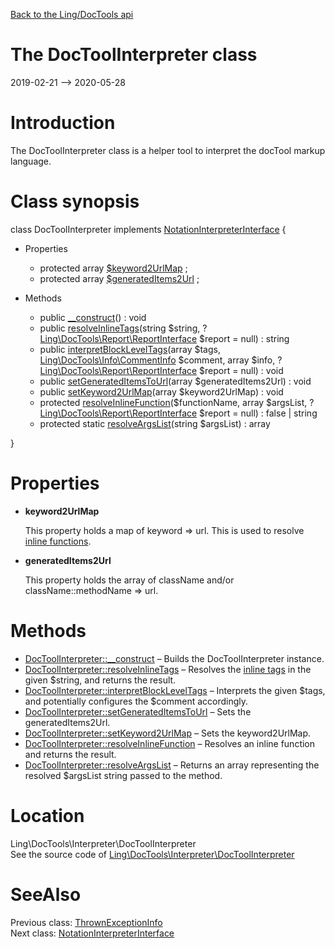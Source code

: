 [Back to the Ling/DocTools api](https://github.com/lingtalfi/DocTools/blob/master/doc/api/Ling/DocTools.md)



The DocToolInterpreter class
================
2019-02-21 --> 2020-05-28






Introduction
============

The DocToolInterpreter class is a helper tool to interpret the docTool markup language.



Class synopsis
==============


class <span class="pl-k">DocToolInterpreter</span> implements [NotationInterpreterInterface](https://github.com/lingtalfi/DocTools/blob/master/doc/api/Ling/DocTools/Interpreter/NotationInterpreterInterface.md) {

- Properties
    - protected array [$keyword2UrlMap](#property-keyword2UrlMap) ;
    - protected array [$generatedItems2Url](#property-generatedItems2Url) ;

- Methods
    - public [__construct](https://github.com/lingtalfi/DocTools/blob/master/doc/api/Ling/DocTools/Interpreter/DocToolInterpreter/__construct.md)() : void
    - public [resolveInlineTags](https://github.com/lingtalfi/DocTools/blob/master/doc/api/Ling/DocTools/Interpreter/DocToolInterpreter/resolveInlineTags.md)(string $string, ?[Ling\DocTools\Report\ReportInterface](https://github.com/lingtalfi/DocTools/blob/master/doc/api/Ling/DocTools/Report/ReportInterface.md) $report = null) : string
    - public [interpretBlockLevelTags](https://github.com/lingtalfi/DocTools/blob/master/doc/api/Ling/DocTools/Interpreter/DocToolInterpreter/interpretBlockLevelTags.md)(array $tags, [Ling\DocTools\Info\CommentInfo](https://github.com/lingtalfi/DocTools/blob/master/doc/api/Ling/DocTools/Info/CommentInfo.md) $comment, array $info, ?[Ling\DocTools\Report\ReportInterface](https://github.com/lingtalfi/DocTools/blob/master/doc/api/Ling/DocTools/Report/ReportInterface.md) $report = null) : void
    - public [setGeneratedItemsToUrl](https://github.com/lingtalfi/DocTools/blob/master/doc/api/Ling/DocTools/Interpreter/DocToolInterpreter/setGeneratedItemsToUrl.md)(array $generatedItems2Url) : void
    - public [setKeyword2UrlMap](https://github.com/lingtalfi/DocTools/blob/master/doc/api/Ling/DocTools/Interpreter/DocToolInterpreter/setKeyword2UrlMap.md)(array $keyword2UrlMap) : void
    - protected [resolveInlineFunction](https://github.com/lingtalfi/DocTools/blob/master/doc/api/Ling/DocTools/Interpreter/DocToolInterpreter/resolveInlineFunction.md)($functionName, array $argsList, ?[Ling\DocTools\Report\ReportInterface](https://github.com/lingtalfi/DocTools/blob/master/doc/api/Ling/DocTools/Report/ReportInterface.md) $report = null) : false | string
    - protected static [resolveArgsList](https://github.com/lingtalfi/DocTools/blob/master/doc/api/Ling/DocTools/Interpreter/DocToolInterpreter/resolveArgsList.md)(string $argsList) : array

}




Properties
=============

- <span id="property-keyword2UrlMap"><b>keyword2UrlMap</b></span>

    This property holds a map of keyword => url.
    This is used to resolve [inline functions](https://github.com/lingtalfi/DocTools/blob/master/doc/pages/doctool-markup-language.md#inline-functions).
    
    

- <span id="property-generatedItems2Url"><b>generatedItems2Url</b></span>

    This property holds the array of className and/or className::methodName => url.
    
    



Methods
==============

- [DocToolInterpreter::__construct](https://github.com/lingtalfi/DocTools/blob/master/doc/api/Ling/DocTools/Interpreter/DocToolInterpreter/__construct.md) &ndash; Builds the DocToolInterpreter instance.
- [DocToolInterpreter::resolveInlineTags](https://github.com/lingtalfi/DocTools/blob/master/doc/api/Ling/DocTools/Interpreter/DocToolInterpreter/resolveInlineTags.md) &ndash; Resolves the [inline tags](https://github.com/lingtalfi/DocTools/blob/master/doc/pages/doctool-markup-language.md#inline-functions) in the given $string, and returns the result.
- [DocToolInterpreter::interpretBlockLevelTags](https://github.com/lingtalfi/DocTools/blob/master/doc/api/Ling/DocTools/Interpreter/DocToolInterpreter/interpretBlockLevelTags.md) &ndash; Interprets the given $tags, and potentially configures the $comment accordingly.
- [DocToolInterpreter::setGeneratedItemsToUrl](https://github.com/lingtalfi/DocTools/blob/master/doc/api/Ling/DocTools/Interpreter/DocToolInterpreter/setGeneratedItemsToUrl.md) &ndash; Sets the generatedItems2Url.
- [DocToolInterpreter::setKeyword2UrlMap](https://github.com/lingtalfi/DocTools/blob/master/doc/api/Ling/DocTools/Interpreter/DocToolInterpreter/setKeyword2UrlMap.md) &ndash; Sets the keyword2UrlMap.
- [DocToolInterpreter::resolveInlineFunction](https://github.com/lingtalfi/DocTools/blob/master/doc/api/Ling/DocTools/Interpreter/DocToolInterpreter/resolveInlineFunction.md) &ndash; Resolves an inline function and returns the result.
- [DocToolInterpreter::resolveArgsList](https://github.com/lingtalfi/DocTools/blob/master/doc/api/Ling/DocTools/Interpreter/DocToolInterpreter/resolveArgsList.md) &ndash; Returns an array representing the resolved $argsList string passed to the method.





Location
=============
Ling\DocTools\Interpreter\DocToolInterpreter<br>
See the source code of [Ling\DocTools\Interpreter\DocToolInterpreter](https://github.com/lingtalfi/DocTools/blob/master/Interpreter/DocToolInterpreter.php)



SeeAlso
==============
Previous class: [ThrownExceptionInfo](https://github.com/lingtalfi/DocTools/blob/master/doc/api/Ling/DocTools/Info/ThrownExceptionInfo.md)<br>Next class: [NotationInterpreterInterface](https://github.com/lingtalfi/DocTools/blob/master/doc/api/Ling/DocTools/Interpreter/NotationInterpreterInterface.md)<br>
